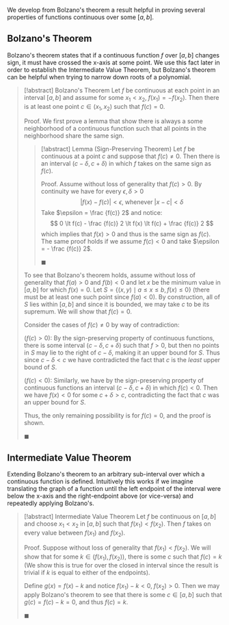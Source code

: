 We develop from Bolzano's theorem a result helpful in proving several properties of functions continuous over some $[a, b]$.

## Bolzano's Theorem

Bolzano's theorem states that if a continuous function $f$ over $[a, b]$ changes sign, it must have crossed the x-axis at some point. We use this fact later in order to establish the Intermediate Value Theorem, but Bolzano's theorem can be helpful when trying to narrow down roots of a polynomial.

> [!abstract] Bolzano's Theorem
> Let $f$ be continuous at each point in an interval $[a, b]$ and assume for some $x_1 \lt x_2, \; f(x_1) = -f(x_2)$. Then there is at least one point $c \in (x_1, x_2)$ such that $f(c) = 0$.
>
> Proof.
> We first prove a lemma that show there is always a some neighborhood of a continuous function such that all points in the neighborhood share the same sign.
>
>> [!abstract] Lemma (Sign-Preserving Theorem)
>> Let $f$ be continuous at a point $c$ and suppose that $f(c) \neq 0$. Then there is an interval $(c - \delta, c + \delta)$ in which $f$ takes on the same sign as $f(c)$.
>>
>> Proof.
>> Assume without loss of generality that $f(c) > 0$. By continuity we have for every $\epsilon, \delta > 0$
>> $$
>> |f(x) - f(c)| \lt \epsilon, \; \text{whenever} \; |x - c| \lt \delta
>> $$
>> Take $\epsilon = \frac {f(c)} 2$ and notice:
>> $$
>> 0 \lt f(c) - \frac {f(c)} 2 \lt f(x) \lt f(c) + \frac {f(c)} 2
>> $$
>> which implies that $f(x) \gt 0$ and thus is the same sign as $f(c)$. The same proof holds if we assume $f(c) \lt 0$ and take $\epsilon = -  \frac {f(c)} 2$.
>>
>> $\blacksquare$
>>
> To see that Bolzano's theorem holds, assume without loss of generality that $f(a) \gt 0$ and $f(b) \lt 0$ and let $x$ be the minimum value in $[a, b]$ for which $f(x) = 0$. Let $S = \{ (x, y) \mid a \leqslant x \leqslant b, f(x) \leqslant 0\}$ (there must be at least one such point since $f(a) \lt 0$). By construction, all of $S$ lies within $[a, b]$ and since it is bounded, we may take $c$ to be its supremum. We will show that $f(c) = 0$.
>
> Consider the cases of $f(c) \neq 0$ by way of contradiction:
>
> ($f(c) \gt 0$): By the sign-preserving property of continuous functions, there is some interval $(c - \delta, c + \delta)$ such that $f \gt 0$, but then no points in $S$ may lie to the right of $c - \delta$, making it an upper bound for $S$. Thus since $c - \delta \lt c$ we have contradicted the fact that $c$ is the *least* upper bound of $S$.
>
> ($f(c) \lt 0$): Similarly, we have by the sign-preserving property of continuous functions an interval $(c - \delta, c + \delta)$ in which $f(c) \lt 0$. Then we have $f(x) \lt 0$ for some $c + \delta \gt c$, contradicting the fact that $c$ was an upper bound for $S$.
>
> Thus, the only remaining possibility is for $f(c) = 0$, and the proof is shown.
>
> $\blacksquare$

## Intermediate Value Theorem

Extending Bolzano's theorem to an arbitrary sub-interval over which a continuous function is defined. Intuitively this works if we imagine translating the graph of a function until the left endpoint of the interval were below the x-axis and the right-endpoint above (or vice-versa) and repeatedly applying Bolzano's.

> [!abstract] Intermediate Value Theorem
> Let $f$ be continuous on $[a, b]$ and choose $x_1 \lt x_2$ in $[a, b]$ such that $f(x_1) \lt f(x_2)$. Then $f$ takes on every value between $f(x_1)$ and $f(x_2)$.
>
> Proof.
> Suppose without loss of generality that $f(x_1) \lt f(x_2)$. We will show that for some $k \in (f(x_1), f(x_2))$, there is some $c$ such that $f(c) = k$ (We show this is true for over the closed in interval since the result is trivial if $k$ is equal to either of the endpoints).
>
> Define $g(x) = f(x) - k$ and notice $f(x_1) - k \lt 0, \; f(x_2) \gt 0$. Then we may apply Bolzano's theorem to see that there is some $c \in [a, b]$ such that $g(c) = f(c) - k = 0$, and thus $f(c) = k$.
>
> $\blacksquare$